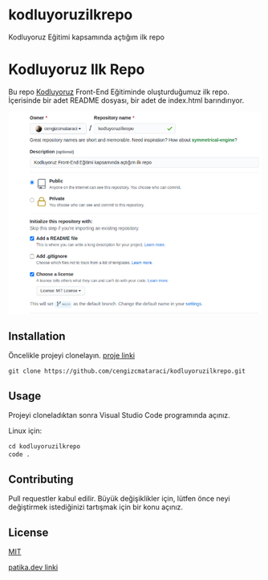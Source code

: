 # kodluyoruzilkrepo
Kodluyoruz Eğitimi kapsamında açtığım ilk repo

# Kodluyoruz Ilk Repo
Bu repo [Kodluyoruz](https://www.kodluyoruz.org/) Front-End Eğitiminde oluşturduğumuz ilk repo. İçerisinde bir adet README dosyası, bir adet de index.html barındırıyor.

![gorsel](https://github.com/Kodluyoruz/taskforce/blob/main/git/odev1/figures/github.png) 


## Installation
Öncelikle projeyi clonelayın. [proje linki](https://github.com/newersaynever/kodluyoruzilkrepo)

```
git clone https://github.com/cengizcmataraci/kodluyoruzilkrepo.git

```

## Usage
Projeyi cloneladıktan sonra Visual Studio Code programında açınız.

Linux için:

```
cd kodluyoruzilkrepo
code .
```


## Contributing
Pull requestler kabul edilir. Büyük değişiklikler için, lütfen önce neyi değiştirmek istediğinizi tartışmak için bir konu açınız.


## License
[MIT](https://choosealicense.com/licenses/mit/)


[patika.dev linki](https://app.patika.dev/stigma) 